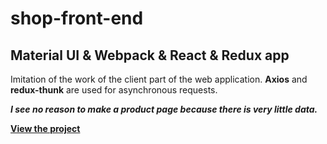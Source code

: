 # shop-front-end

## Material UI & Webpack & React & Redux app

Imitation of the work of the client part of the web application.
**Axios** and **redux-thunk** are used for asynchronous requests.

**_I see no reason to make a product page because there is very little data._**

[**View the project**](https://belphin.github.io/shop-front-end/dist/)
